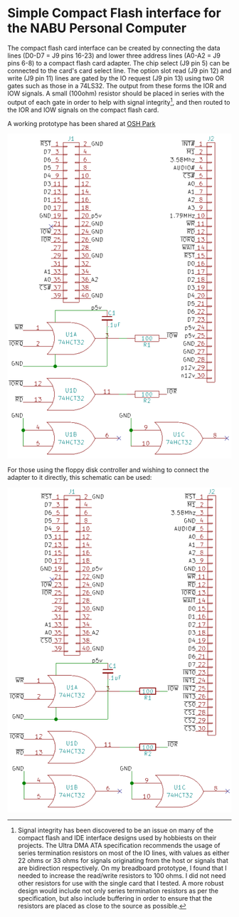 # Simple Compact Flash interface for the NABU Personal Computer

The compact flash card interface can be created by connecting the data lines (D0-D7 = J9 pins 16-23) and lower three address lines (A0-A2 = J9 pins 6-8) to a compact flash card adapter.  The chip select (J9 pin 5) can be connected to the card's card select line.  The option slot read (J9 pin 12) and write (J9 pin 11) lines are gated by the IO request (J9 pin 13) using two OR gates such as those in a 74LS32.  The output from these forms the IOR and IOW signals.  A small (100ohm) resistor should be placed in series with the output of each gate in order to help with signal integrity[^1], and then routed to the IOR and IOW signals on the compact flash card.

A working prototype has been shared at [OSH Park](https://oshpark.com/shared_projects/MVhAVmNW)

![schematic](https://github.com/randomvariations/nabu.cpm/blob/main/cf_adapter/images/cf_schematic.png?raw=true)

For those using the floppy disk controller and wishing to connect the adapter to it directly, this schematic can be used:

![schematic](https://github.com/randomvariations/nabu.cpm/blob/main/cf_adapter/images/cf_schematic_fdc.png?raw=true)


[^1]:  Signal integrity has been discovered to be an issue on many of the compact flash and IDE interface designs used by hobbiests on their projects.  The Ultra DMA ATA specification recommends the usage of series termination resistors on most of the IO lines, with values as either 22 ohms or 33 ohms for signals originating from the host or signals that are bidirection respectively.  On my breadboard prototype, I found that I needed to increase the read/write resistors to 100 ohms.  I did not need other resistors for use with the single card that I tested.  A more robust design would include not only series termination resistors as per the specification, but also include buffering in order to ensure that the resistors are placed as close to the source as possible.
